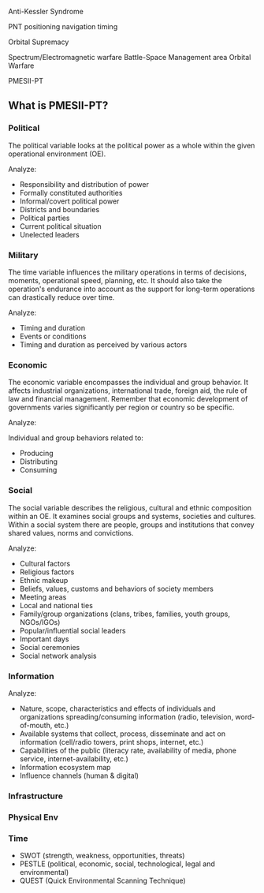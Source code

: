 Anti-Kessler Syndrome

PNT positioning navigation timing

Orbital Supremacy

Spectrum/Electromagnetic warfare
Battle-Space Management area
Orbital Warfare

PMESII-PT
## What is PMESII-PT?
### Political
 The political variable looks at the political power as a whole within the given operational environment (OE).

Analyze:

- Responsibility and distribution of power
- Formally constituted authorities
- Informal/covert political power
- Districts and boundaries
- Political parties
- Current political situation
- Unelected leaders
### Military
The time variable influences the military operations in terms of decisions, moments, operational speed, planning, etc. It should also take the operation's endurance into account as the support for long-term operations can drastically reduce over time.

Analyze:

- Timing and duration
- Events or conditions
- Timing and duration as perceived by various actors
### Economic
The economic variable encompasses the individual and group behavior. It affects industrial organizations, international trade, foreign aid, the rule of law and financial management. Remember that economic development of governments varies significantly per region or country so be specific.

Analyze:

Individual and group behaviors related to:
- Producing
- Distributing
- Consuming
### Social 
The social variable describes the religious, cultural and ethnic composition within an OE. It examines social groups and systems, societies and cultures. Within a social system there are people, groups and institutions that convey shared values, norms and convictions.

Analyze:

- Cultural factors
- Religious factors
- Ethnic makeup
- Beliefs, values, customs and behaviors of society members
- Meeting areas
- Local and national ties
- Family/group organizations (clans, tribes, families, youth groups, NGOs/IGOs)
- Popular/influential social leaders
- Important days
- Social ceremonies
- Social network analysis
### Information

Analyze:

- Nature, scope, characteristics and effects of individuals and organizations spreading/consuming information (radio, television, word-of-mouth, etc.)
- Available systems that collect, process, disseminate and act on information (cell/radio towers, print shops, internet, etc.)
- Capabilities of the public (literacy rate, availability of media, phone service, internet-availability, etc.)
- Information ecosystem map
- Influence channels (human & digital)
### Infrastructure 
### Physical Env
### Time

- SWOT (strength, weakness, opportunities, threats)
- PESTLE (political, economic, social, technological, legal and environmental)
- QUEST (Quick Environmental Scanning Technique)